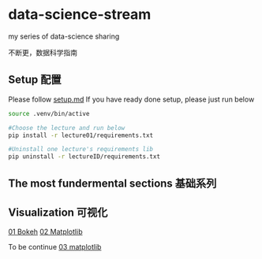 # data-science-stream
my series of data-science sharing

不断更，数据科学指南

## Setup 配置
Please follow [setup.md](setup.md)
If you have ready done setup, please just run below
```sh
source .venv/bin/active

#Choose the lecture and run below 
pip install -r lecture01/requirements.txt

#Uninstall one lecture's requirements lib
pip uninstall -r lectureID/requirements.txt
```

## The most fundermental sections 基础系列

## Visualization 可视化
[01 Bokeh](lecture01/bokeh.md)
[02 Matplotlib](lecture02/matplotlib.md)


To be continue
[03 matplotlib](lecture03/matplotlib)


